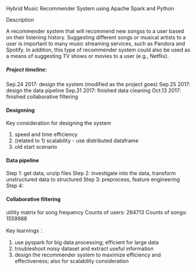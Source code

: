 Hybrid Music Recommender System using Apache Spark and Python

Description

A recommender system that will recommend new songss to a user based on their listening history. Suggesting different songs or musical artists to a user is important to many music streaming services, such as Pandora and Spotify. In addition, this type of recommender system could also be used as a means of suggesting TV shows or movies to a user (e.g., Netflix).


##### Project timeline: 
Sep.24 2017: design the system (modified as the project goes)
Sep.25 2017: design the data pipeline
Sep.31 2017: finished data cleaning
Oct.13 2017: finished collaborative filtering 


####  Designning 
Key consideration for designing the system 
1. speed and time efficiency
2. (related to 1) scalability - use distributed dataframe
3. old start scenario 


#### Data pipeline
Step 1: get data, unzip files
Step 2: investigate into the data, transform unstructured data to structured
Step 3: preprocess, feature engineering 
Step 4: 

#### Collaborative filtering
utility matrix for song frequency
Counts of users: 264713 
Counts of songs: 1559988 

Key learnings：
1. use pyspark for big data processing; efficient for large data 
2. troubleshoot noisy dataset and extract useful information 
3. design the recommender system to maximize efficiency and effectiveness; also for scalability consideration




